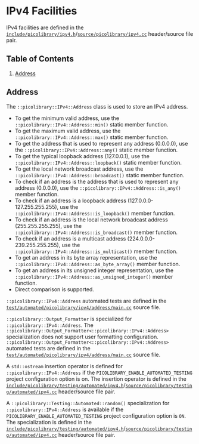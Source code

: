 # IPv4 Facilities
IPv4 facilities are defined in the
[`include/picolibrary/ipv4.h`](https://github.com/apcountryman/picolibrary/blob/main/include/picolibrary/ipv4.h)/[`source/picolibrary/ipv4.cc`](https://github.com/apcountryman/picolibrary/blob/main/source/picolibrary/ipv4.cc)
header/source file pair.

## Table of Contents
1. [Address](#address)

## Address
The `::picolibrary::IPv4::Address` class is used to store an IPv4 address.
- To get the minimum valid address, use the `::picolibrary::IPv4::Address::min()` static
  member function.
- To get the maximum valid address, use the `::picolibrary::IPv4::Address::max()` static
  member function.
- To get the address that is used to represent any address (0.0.0.0), use the
  `::picolibrary::IPv4::Address::any()` static member function.
- To get the typical loopback address (127.0.0.1), use the
  `::picolibrary::IPv4::Address::loopback()` static member function.
- To get the local network broadcast address, use the
  `::picolibrary::IPv4::Address::broadcast()` static member function.
- To check if an address is the address that is used to represent any address (0.0.0.0),
  use the `::picolibrary::IPv4::Address::is_any()` member function.
- To check if an address is a loopback address (127.0.0.0-127.255.255.255), use the
  `::picolibrary::IPv4::Address::is_loopback()` member function.
- To check if an address is the local network broadcast address (255.255.255.255), use the
  `::picolibrary::IPv4::Address::is_broadcast()` member function.
- To check if an address is a multicast address (224.0.0.0-239.255.255.255), use the
  `::picolibrary::IPv4::Address::is_multicast()` member function.
- To get an address in its byte array representation, use the
  `::picolibrary::IPv4::Address::as_byte_array()` member function.
- To get an address in its unsigned integer representation, use the
  `::picolibrary::IPv4::Address::as_unsigned_integer()` member function.
- Direct comparison is supported.

`::picolibrary::IPv4::Address` automated tests are defined in the
[`test/automated/picolibrary/ipv4/address/main.cc`](https://github.com/apcountryman/picolibrary/blob/main/test/automated/picolibrary/ipv4/address/main.cc)
source file.

`::picolibrary::Output_Formatter` is specialized for `::picolibrary::IPv4::Address`.
The `::picolibrary::Output_Formatter<::picolibrary::IPv4::Address>` specialization does
not support user formatting configuration.
`::picolibrary::Output_Formatter<::picolibrary::IPv4::Address>` automated tests are
defined in the
[`test/automated/picolibrary/ipv4/address/main.cc`](https://github.com/apcountryman/picolibrary/blob/main/test/automated/picolibrary/ipv4/address/main.cc)
source file.

A `std::ostream` insertion operator is defined for `::picolibrary::IPv4::Address` if the
`PICOLIBRARY_ENABLE_AUTOMATED_TESTING` project configuration option is on.
The insertion operator is defined in the
[`include/picolibrary/testing/automated/ipv4.h`](https://github.com/apcountryman/picolibrary/blob/main/include/picolibrary/testing/automated/ipv4.h)/[`source/picolibrary/testing/automated/ipv4.cc`](https://github.com/apcountryman/picolibrary/blob/main/source/picolibrary/testing/automated/ipv4.cc)
header/source file pair.

A `::picolibrary::Testing::Automated::random()` specialization for
`::picolibrary::IPv4::Address` is available if the `PICOLIBRARY_ENABLE_AUTOMATED_TESTING`
project configuration option is `ON`.
The specialization is defined in the
[`include/picolibrary/testing/automated/ipv4.h`](https://github.com/apcountryman/picolibrary/blob/main/include/picolibrary/testing/automated/ipv4.h)/[`source/picolibrary/testing/automated/ipv4.cc`](https://github.com/apcountryman/picolibrary/blob/main/source/picolibrary/testing/automated/ipv4.cc)
header/source file pair.
